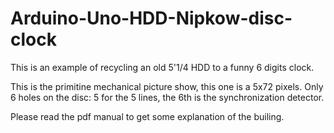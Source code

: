 # Arduino-Uno-HDD-Nipkow-disc-clock
This is an example of recycling an old 5'1/4 HDD to a funny 6 digits clock.

This is the primitine mechanical picture show, this one is a 5x72 pixels. Only 6 holes on the disc: 5 for the 5 lines, the 6th is the synchronization detector.

Please read the pdf manual to get some explanation of the builing.
